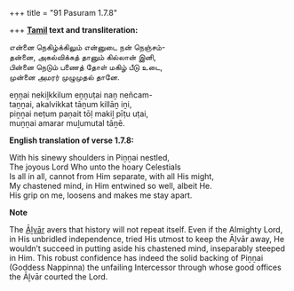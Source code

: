 +++
title = "91 Pasuram 1.7.8"

+++
**[Tamil](/definition/tamil#history "show Tamil definitions") text and transliteration:**

என்னை நெகிழ்க்கிலும் என்னுடை நன் நெஞ்சம்-  
தன்னை, அகல்விக்கத் தானும் கில்லான் இனி,  
பின்னை நெடும் பணைத் தோள் மகிழ் பீடு உடை,  
முன்னை அமரர் முழுமுதல் தானே.

eṉṉai nekiḻkkilum eṉṉuṭai naṉ neñcam-  
taṉṉai, akalvikkat tāṉum killāṉ iṉi,  
piṉṉai neṭum paṇait tōḷ makiḻ pīṭu uṭai,  
muṉṉai amarar muḻumutal tāṉē.

**English translation of verse 1.7.8:**

With his sinewy shoulders in Piṉṉai nestled,  
The joyous Lord Who unto the hoary Celestials  
Is all in all, cannot from Him separate, with all His might,  
My chastened mind, in Him entwined so well, albeit He.  
His grip on me, loosens and makes me stay apart.

**Note**

The [Āḻvār](/definition/aḻvar#vaishnavism "show Āḻvār definitions") avers that history will not repeat itself. Even if the Almighty Lord, in His unbridled independence, tried His utmost to keep the Āḻvār away, He wouldn’t succeed in putting aside his chastened mind, inseparably steeped in Him. This robust confidence has indeed the solid backing of Piṉṉai (Goddess Nappinna) the unfailing Intercessor through whose good offices the Āḻvār courted the Lord.


